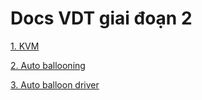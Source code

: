 # Docs VDT giai đoạn 2

[1. KVM](./kvm/kvm.md)

[2. Auto ballooning](./auto-ballooning-project/auto-ballooning-project.md)

[3. Auto balloon driver](./virtio_balloon/virtio_balloon.md)